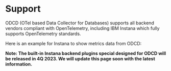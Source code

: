 # Support

ODCD (OTel based Data Collector for Databases) supports all backend vendors compliant with OpenTelemetry, 
including IBM Instana which fully supports OpenTelemetry standards.

Here is an example for Instana to show metrics data from ODCD:

**Note: The built-in Instana backend plugins special designed for ODCD will be released in 4Q 2023. 
We will update this page soon with the latest information.**